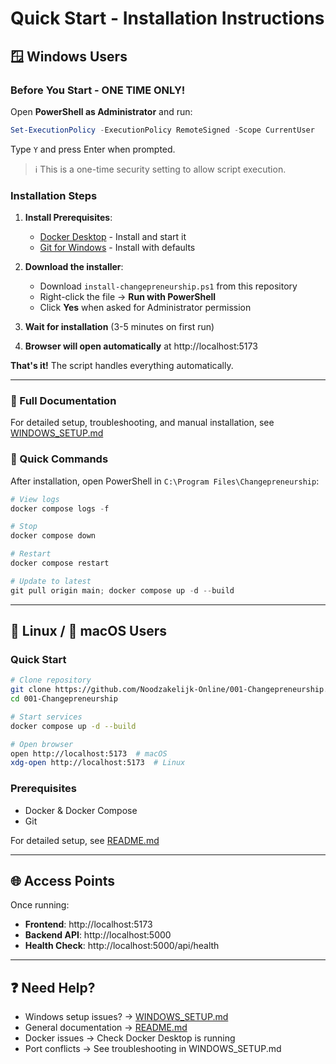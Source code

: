 # Quick Start - Installation Instructions

## 🪟 Windows Users

### Before You Start - ONE TIME ONLY!

Open **PowerShell as Administrator** and run:

```powershell
Set-ExecutionPolicy -ExecutionPolicy RemoteSigned -Scope CurrentUser
```

Type `Y` and press Enter when prompted.

> ℹ️ This is a one-time security setting to allow script execution.

### Installation Steps

1. **Install Prerequisites**:
   - [Docker Desktop](https://www.docker.com/products/docker-desktop) - Install and start it
   - [Git for Windows](https://git-scm.com/download/win) - Install with defaults

2. **Download the installer**:
   - Download `install-changepreneurship.ps1` from this repository
   - Right-click the file → **Run with PowerShell**
   - Click **Yes** when asked for Administrator permission

3. **Wait for installation** (3-5 minutes on first run)

4. **Browser will open automatically** at http://localhost:5173

**That's it!** The script handles everything automatically.

---

### 📖 Full Documentation

For detailed setup, troubleshooting, and manual installation, see [WINDOWS_SETUP.md](WINDOWS_SETUP.md)

### 🔧 Quick Commands

After installation, open PowerShell in `C:\Program Files\Changepreneurship`:

```powershell
# View logs
docker compose logs -f

# Stop
docker compose down

# Restart
docker compose restart

# Update to latest
git pull origin main; docker compose up -d --build
```

---

## 🐧 Linux / 🍎 macOS Users

### Quick Start

```bash
# Clone repository
git clone https://github.com/Noodzakelijk-Online/001-Changepreneurship.git
cd 001-Changepreneurship

# Start services
docker compose up -d --build

# Open browser
open http://localhost:5173  # macOS
xdg-open http://localhost:5173  # Linux
```

### Prerequisites

- Docker & Docker Compose
- Git

For detailed setup, see [README.md](README.md)

---

## 🌐 Access Points

Once running:

- **Frontend**: http://localhost:5173
- **Backend API**: http://localhost:5000
- **Health Check**: http://localhost:5000/api/health

---

## ❓ Need Help?

- Windows setup issues? → [WINDOWS_SETUP.md](WINDOWS_SETUP.md)
- General documentation → [README.md](README.md)
- Docker issues → Check Docker Desktop is running
- Port conflicts → See troubleshooting in WINDOWS_SETUP.md
